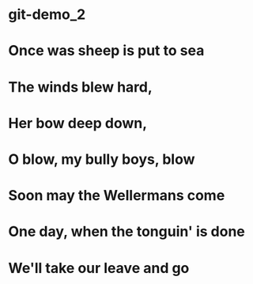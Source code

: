 # git-demo_2
# Once was sheep is put to sea  
# The winds blew hard, 
# Her bow deep down,
# O blow, my bully boys, blow
# Soon may the Wellermans come



# One day, when the tonguin' is done
# We'll take our leave and go
